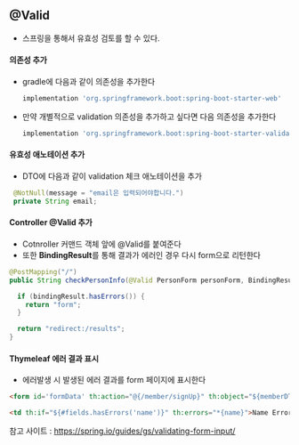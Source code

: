 ## @Valid

- 스프링을 통해서 유효성 검토를 할 수 있다.



#### 의존성 추가

- gradle에 다음과 같이 의존성을 추가한다

  ```groovy
  implementation 'org.springframework.boot:spring-boot-starter-web'
  ```

- 만약 개별적으로 validation 의존성을 추가하고 싶다면 다음 의존성을 추가한다

  ```groovy
  implementation 'org.springframework.boot:spring-boot-starter-validation'
  ```

  

#### 유효성 애노테이션 추가

- DTO에 다음과 같이 validation 체크 애노테이션을 추가

```java
 @NotNull(message = "email은 입력되어야합니다.")
 private String email;
```



#### Controller @Valid 추가

- Cotnroller 커맨드 객체 앞에 @Valid를  붙여준다
- 또한 **BindingResult**를 통해 결과가 에러인 경우 다시 form으로 리턴한다

```java
@PostMapping("/")
public String checkPersonInfo(@Valid PersonForm personForm, BindingResult bindingResult) {

  if (bindingResult.hasErrors()) {
    return "form";
  }

  return "redirect:/results";
}
```



#### Thymeleaf 에러 결과 표시

- 에러발생 시 발생된 에러 결과를 form 페이지에 표시한다

```html
<form id='formData' th:action="@{/member/signUp}" th:object="${memberDTO}" method="post" enctype="multipart/form-data">

<td th:if="${#fields.hasErrors('name')}" th:errors="*{name}">Name Error</td>
```



참고 사이트 : https://spring.io/guides/gs/validating-form-input/

